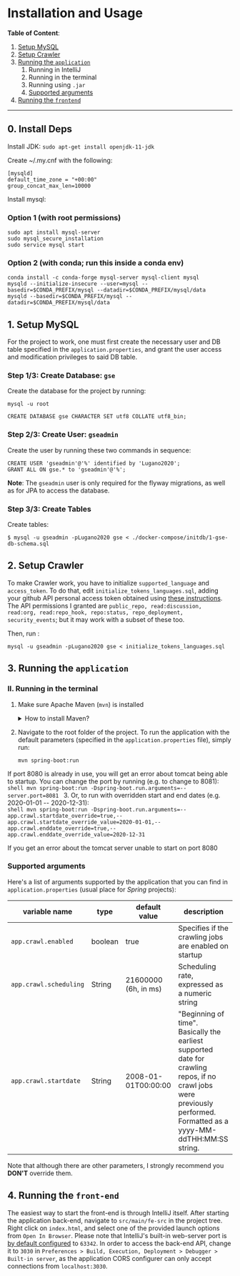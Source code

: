 # Installation and Usage

**Table of Content**:
1. [Setup MySQL](#1-setup-mysql)
2. [Setup Crawler](#2-setup-crawler)
3. [Running the `application`](#3-running-the-application)
   1. Running in IntelliJ
   2. Running in the terminal
   3. Running using `.jar`
   4. [Supported arguments](#supported-arguments)
4. [Running the `frontend`](#4-running-the-frontend)

---

## 0. Install Deps

Install JDK:
```sudo apt-get install openjdk-11-jdk```

Create ~/.my.cnf with the following:

```
[mysqld]
default_time_zone = "+00:00"
group_concat_max_len=10000
```

Install mysql:

### Option 1 (with root permissions)
```
sudo apt install mysql-server
sudo mysql_secure_installation
sudo service mysql start
```

### Option 2 (with conda; run this inside a conda env)
```
conda install -c conda-forge mysql-server mysql-client mysql
mysqld --initialize-insecure --user=mysql --basedir=$CONDA_PREFIX/mysql --datadir=$CONDA_PREFIX/mysql/data
mysqld --basedir=$CONDA_PREFIX/mysql --datadir=$CONDA_PREFIX/mysql/data
```

## 1. Setup MySQL

For the project to work, one must first create the necessary user and DB table specified in the <code>application.properties</code>, and grant the user access and modification privileges to said DB table.

### Step 1/3: Create Database: `gse`

Create the database for the project by running:
```
mysql -u root
```

```mysql
CREATE DATABASE gse CHARACTER SET utf8 COLLATE utf8_bin;
```

### Step 2/3: Create User: `gseadmin`

Create the user by running these two commands in sequence:  
```mysql
CREATE USER 'gseadmin'@'%' identified by 'Lugano2020';
GRANT ALL ON gse.* to 'gseadmin'@'%';
```

**Note**: The `gseadmin` user is only required for the flyway migrations, as well as for JPA to access the database.


### Step 3/3: Create Tables
Create tables:
```shell
$ mysql -u gseadmin -pLugano2020 gse < ./docker-compose/initdb/1-gse-db-schema.sql
```

## 2. Setup Crawler
To make Crawler work, you have to initialize `supported_language` and  `access_token`. To do that, edit `initialize_tokens_languages.sql`, adding your github API personal access token obtained using [these instructions](https://docs.github.com/en/github/authenticating-to-github/keeping-your-account-and-data-secure/creating-a-personal-access-token). The API permissions I granted are `public_repo, read:discussion, read:org, read:repo_hook, repo:status, repo_deployment, security_events`; but it may work with a subset of these too.

Then, run :
```
mysql -u gseadmin -pLugano2020 gse < initialize_tokens_languages.sql
```

   
## 3. Running the `application`

### II. Running in the terminal

1. Make sure Apache Maven (`mvn`) is installed

    <details>
    <summary>How to install Maven?</summary>
    
    1. First downloaded the latest version of [Apache Maven](https://maven.apache.org/download.cgi).
    2. Next, add the `apache-maven-X.X.X/bin` to `PATH` environment variable
       ```shell
       # add this to ~/.zshrc or ~/.bash_profile
       export PATH="/usr/local/apache-maven-x.x.x/bin/:$PATH"
       ```
    3. To ensure that the path variable has been added, run: `mvn -v`
    </details>

2. Navigate to the root folder of the project. To run the application with the default parameters (specified in the `application.properties` file), simply run:
    ```shell
    mvn spring-boot:run
    ```
If port 8080 is already in use, you will get an error about tomcat being able to startup. You can change the port by running (e.g. to change to 8081):
    ```shell
    mvn spring-boot:run -Dspring-boot.run.arguments=--server.port=8081
    ```
3. Or, to run with overridden start and end dates (e.g. 2020-01-01 -- 2020-12-31):  
    ```shell
    mvn spring-boot:run -Dspring-boot.run.arguments=--app.crawl.startdate_override=true,--app.crawl.startdate_override_value=2020-01-01,--app.crawl.enddate_override=true,--app.crawl.enddate_override_value=2020-12-31
    ```

If you get an error about the tomcat server unable to start on port 8080

### Supported arguments

Here's a list of arguments supported by the application that you can find in `application.properties` (usual place for _Spring_ projects):

| variable name | type | default value | description |
| ------------- | ---- | ------------- | ----------- |
|`app.crawl.enabled`|boolean|true|Specifies if the crawling jobs are enabled on startup|
| `app.crawl.scheduling` | String | 21600000 (6h, in ms) | Scheduling rate, expressed as a numeric string |
| `app.crawl.startdate` | String | 2008-01-01T00:00:00 | "Beginning of time". Basically the earliest supported date for crawling repos, if no crawl jobs were previously performed. Formatted as a yyyy-MM-ddTHH:MM:SS string. |
  
Note that although there are other parameters, I strongly recommend you **DON'T** override them.


## 4. Running the `front-end`

The easiest way to start the front-end is through IntelliJ itself. After starting the application back-end, navigate to `src/main/fe-src` in the project tree. Right click on `index.html`, and select one of the provided launch options from `Open In Browser`. Please note that IntelliJ's built-in web-server port is [by default configured](https://www.jetbrains.com/help/idea/php-built-in-web-server.html#configuring-built-in-web-server) to `63342`. In order to access the back-end API, change it to `3030` in `Preferences > Build, Execution, Deployment > Debugger > Built-in server`, as the application CORS configurer can only accept connections from `localhost:3030`.
